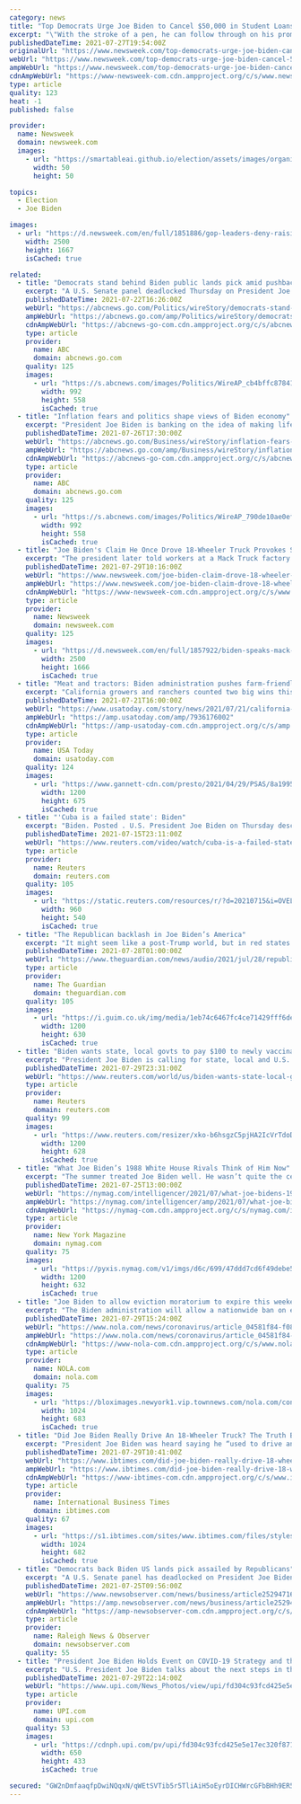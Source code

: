 ```yaml
---
category: news
title: "Top Democrats Urge Joe Biden to Cancel $50,000 in Student Loans Per Person"
excerpt: "\"With the stroke of a pen, he can follow through on his promise and bring life-changing relief for tens of millions of Americans,\" Senantor Chuck Schumer wrote in an op-ed."
publishedDateTime: 2021-07-27T19:54:00Z
originalUrl: "https://www.newsweek.com/top-democrats-urge-joe-biden-cancel-50000-student-loans-per-person-1613679"
webUrl: "https://www.newsweek.com/top-democrats-urge-joe-biden-cancel-50000-student-loans-per-person-1613679"
ampWebUrl: "https://www.newsweek.com/top-democrats-urge-joe-biden-cancel-50000-student-loans-per-person-1613679?amp=1"
cdnAmpWebUrl: "https://www-newsweek-com.cdn.ampproject.org/c/s/www.newsweek.com/top-democrats-urge-joe-biden-cancel-50000-student-loans-per-person-1613679?amp=1"
type: article
quality: 123
heat: -1
published: false

provider:
  name: Newsweek
  domain: newsweek.com
  images:
    - url: "https://smartableai.github.io/election/assets/images/organizations/newsweek.com-50x50.jpg"
      width: 50
      height: 50

topics:
  - Election
  - Joe Biden

images:
  - url: "https://d.newsweek.com/en/full/1851886/gop-leaders-deny-raising-debt-ceiling.jpg"
    width: 2500
    height: 1667
    isCached: true

related:
  - title: "Democrats stand behind Biden public lands pick amid pushback"
    excerpt: "A U.S. Senate panel deadlocked Thursday on President Joe Biden’s pick to oversee vast government-owned lands in the West"
    publishedDateTime: 2021-07-22T16:26:00Z
    webUrl: "https://abcnews.go.com/Politics/wireStory/democrats-stand-biden-public-lands-pick-amid-pushback-78992782"
    ampWebUrl: "https://abcnews.go.com/amp/Politics/wireStory/democrats-stand-biden-public-lands-pick-amid-pushback-78992782"
    cdnAmpWebUrl: "https://abcnews-go-com.cdn.ampproject.org/c/s/abcnews.go.com/amp/Politics/wireStory/democrats-stand-biden-public-lands-pick-amid-pushback-78992782"
    type: article
    provider:
      name: ABC
      domain: abcnews.go.com
    quality: 125
    images:
      - url: "https://s.abcnews.com/images/Politics/WireAP_cb4bffc878414f6fbc2297827b6b8858_16x9_992.jpg"
        width: 992
        height: 558
        isCached: true
  - title: "Inflation fears and politics shape views of Biden economy"
    excerpt: "President Joe Biden is banking on the idea of making life more affordable for middle-class families — and that's where the recent bout of inflation poses both a political and an economic risk. The U.S."
    publishedDateTime: 2021-07-26T17:30:00Z
    webUrl: "https://abcnews.go.com/Business/wireStory/inflation-fears-politics-shape-views-biden-economy-79068305"
    ampWebUrl: "https://abcnews.go.com/amp/Business/wireStory/inflation-fears-politics-shape-views-biden-economy-79068305"
    cdnAmpWebUrl: "https://abcnews-go-com.cdn.ampproject.org/c/s/abcnews.go.com/amp/Business/wireStory/inflation-fears-politics-shape-views-biden-economy-79068305"
    type: article
    provider:
      name: ABC
      domain: abcnews.go.com
    quality: 125
    images:
      - url: "https://s.abcnews.com/images/Politics/WireAP_790de10ae0ef47fc899b076b0c1202d1_16x9_992.jpg"
        width: 992
        height: 558
        isCached: true
  - title: "Joe Biden's Claim He Once Drove 18-Wheeler Truck Provokes Skepticism"
    excerpt: "The president later told workers at a Mack Truck factory in Pennsylvania that he \"just came to drive a truck.\""
    publishedDateTime: 2021-07-29T10:16:00Z
    webUrl: "https://www.newsweek.com/joe-biden-claim-drove-18-wheeler-truck-provokes-skepticism-1614183"
    ampWebUrl: "https://www.newsweek.com/joe-biden-claim-drove-18-wheeler-truck-provokes-skepticism-1614183?amp=1"
    cdnAmpWebUrl: "https://www-newsweek-com.cdn.ampproject.org/c/s/www.newsweek.com/joe-biden-claim-drove-18-wheeler-truck-provokes-skepticism-1614183?amp=1"
    type: article
    provider:
      name: Newsweek
      domain: newsweek.com
    quality: 125
    images:
      - url: "https://d.newsweek.com/en/full/1857922/biden-speaks-mack-truck-facility.jpg"
        width: 2500
        height: 1666
        isCached: true
  - title: "Meat and tractors: Biden administration pushes farm-friendly regulations"
    excerpt: "California growers and ranchers counted two big wins this summer that came in the form of an executive order signed by President Joe Biden. In June, Biden signed an executive order calling on the U.S. Department of Agriculture to consider issuing new ..."
    publishedDateTime: 2021-07-21T16:00:00Z
    webUrl: "https://www.usatoday.com/story/news/2021/07/21/california-farmers-cheer-biden-administrations-meat-tractor-regulations-right-to-repair/7936176002/"
    ampWebUrl: "https://amp.usatoday.com/amp/7936176002"
    cdnAmpWebUrl: "https://amp-usatoday-com.cdn.ampproject.org/c/s/amp.usatoday.com/amp/7936176002"
    type: article
    provider:
      name: USA Today
      domain: usatoday.com
    quality: 124
    images:
      - url: "https://www.gannett-cdn.com/presto/2021/04/29/PSAS/8a1995e2-caf9-4ce7-a8e4-626736af467f-20210426_SALINAS_CLOUDS_015.JPG?auto=webp&crop=3199,1800,x0,y96&format=pjpg&width=1200"
        width: 1200
        height: 675
        isCached: true
  - title: "'Cuba is a failed state': Biden"
    excerpt: "Biden. Posted . U.S. President Joe Biden on Thursday described Cuba as a \"failed state\" and communism as a \"failed system\" as his administration"
    publishedDateTime: 2021-07-15T23:11:00Z
    webUrl: "https://www.reuters.com/video/watch/cuba-is-a-failed-state-biden-id732973002?chan=6g5ka85"
    type: article
    provider:
      name: Reuters
      domain: reuters.com
    quality: 105
    images:
      - url: "https://static.reuters.com/resources/r/?d=20210715&i=OVELYILSV&r=OVELYILSV&t=2"
        width: 960
        height: 540
        isCached: true
  - title: "The Republican backlash in Joe Biden’s America"
    excerpt: "It might seem like a post-Trump world, but in red states across the US his most hardline supporters are setting the political agenda. How much power do they have to shape the country’s future, even with a Democrat in the White House?"
    publishedDateTime: 2021-07-28T01:00:00Z
    webUrl: "https://www.theguardian.com/news/audio/2021/jul/28/republican-backlash-joe-biden-us-podcast"
    type: article
    provider:
      name: The Guardian
      domain: theguardian.com
    quality: 105
    images:
      - url: "https://i.guim.co.uk/img/media/1eb74c6467fc4ce71429fff6debb6d3404584988/752_438_4493_2696/master/4493.jpg?width=1200&height=630&quality=85&auto=format&fit=crop&overlay-align=bottom%2Cleft&overlay-width=100p&overlay-base64=L2ltZy9zdGF0aWMvb3ZlcmxheXMvdGctZGVmYXVsdC5wbmc&enable=upscale&s=051568cfb89d59043d17fa0d538df71b"
        width: 1200
        height: 630
        isCached: true
  - title: "Biden wants state, local govts to pay $100 to newly vaccinated Americans -Treasury"
    excerpt: "President Joe Biden is calling for state, local and U.S. territorial governments to provide $100 payments for every newly vaccinated American to boost COVID-19 inoculation rates, the U.S. Treasury Department said on Thursday."
    publishedDateTime: 2021-07-29T23:31:00Z
    webUrl: "https://www.reuters.com/world/us/biden-wants-state-local-govts-give-100-newly-vaccinated-americans-treasury-2021-07-29/"
    type: article
    provider:
      name: Reuters
      domain: reuters.com
    quality: 99
    images:
      - url: "https://www.reuters.com/resizer/xko-b6hsgzC5pjHA2IcVrTdoDNE=/1200x628/smart/filters:quality(80)/cloudfront-us-east-2.images.arcpublishing.com/reuters/4WUZ52BJ2NKL7NDAVR4F27KZRM.jpg"
        width: 1200
        height: 628
        isCached: true
  - title: "What Joe Biden’s 1988 White House Rivals Think of Him Now"
    excerpt: "The summer treated Joe Biden well. He wasn’t quite the center of attention, but bouncing among D.C., Delaware, and whatever states would have him, he was making progress with weary Americans. The year was 1987,"
    publishedDateTime: 2021-07-25T13:00:00Z
    webUrl: "https://nymag.com/intelligencer/2021/07/what-joe-bidens-1988-white-house-rivals-think-of-him-now.html"
    ampWebUrl: "https://nymag.com/intelligencer/amp/2021/07/what-joe-bidens-1988-white-house-rivals-think-of-him-now.html"
    cdnAmpWebUrl: "https://nymag-com.cdn.ampproject.org/c/s/nymag.com/intelligencer/amp/2021/07/what-joe-bidens-1988-white-house-rivals-think-of-him-now.html"
    type: article
    provider:
      name: New York Magazine
      domain: nymag.com
    quality: 75
    images:
      - url: "https://pyxis.nymag.com/v1/imgs/d6c/699/47ddd7cd6f49debe5200d862d837462a76-joe-biden-1988.1x.rsocial.w1200.jpg"
        width: 1200
        height: 632
        isCached: true
  - title: "Joe Biden to allow eviction moratorium to expire this weekend"
    excerpt: "The Biden administration will allow a nationwide ban on evictions to expire Saturday, arguing that its hands are tied after the Supreme Court signaled it could only"
    publishedDateTime: 2021-07-29T15:24:00Z
    webUrl: "https://www.nola.com/news/coronavirus/article_04581f84-f081-11eb-b30a-9337e098b4db.html"
    ampWebUrl: "https://www.nola.com/news/coronavirus/article_04581f84-f081-11eb-b30a-9337e098b4db.amp.html"
    cdnAmpWebUrl: "https://www-nola-com.cdn.ampproject.org/c/s/www.nola.com/news/coronavirus/article_04581f84-f081-11eb-b30a-9337e098b4db.amp.html"
    type: article
    provider:
      name: NOLA.com
      domain: nola.com
    quality: 75
    images:
      - url: "https://bloximages.newyork1.vip.townnews.com/nola.com/content/tncms/assets/v3/editorial/1/b0/1b06b97c-ae71-11eb-91d9-876e042dc0c0/6093f2bc4fc3b.image.jpg?resize=1024%2C683"
        width: 1024
        height: 683
        isCached: true
  - title: "Did Joe Biden Really Drive An 18-Wheeler Truck? The Truth Behind The President's Claims"
    excerpt: "President Joe Biden was heard saying he “used to drive an 18-wheeler,” but critics and doubters aren’t buying the claim."
    publishedDateTime: 2021-07-29T10:41:00Z
    webUrl: "https://www.ibtimes.com/did-joe-biden-really-drive-18-wheeler-truck-truth-behind-presidents-claims-3262188"
    ampWebUrl: "https://www.ibtimes.com/did-joe-biden-really-drive-18-wheeler-truck-truth-behind-presidents-claims-3262188?amp=1"
    cdnAmpWebUrl: "https://www-ibtimes-com.cdn.ampproject.org/c/s/www.ibtimes.com/did-joe-biden-really-drive-18-wheeler-truck-truth-behind-presidents-claims-3262188?amp=1"
    type: article
    provider:
      name: International Business Times
      domain: ibtimes.com
    quality: 67
    images:
      - url: "https://s1.ibtimes.com/sites/www.ibtimes.com/files/styles/full/public/2021/07/19/us-president-joe-biden-says-that-china-has.jpg"
        width: 1024
        height: 682
        isCached: true
  - title: "Democrats back Biden US lands pick assailed by Republicans"
    excerpt: "A U.S. Senate panel has deadlocked on President Joe Biden’s pick to oversee vast government-owned lands in the West amid bitter opposition from Republicans."
    publishedDateTime: 2021-07-25T09:56:00Z
    webUrl: "https://www.newsobserver.com/news/business/article252947168.html"
    ampWebUrl: "https://amp.newsobserver.com/news/business/article252947168.html"
    cdnAmpWebUrl: "https://amp-newsobserver-com.cdn.ampproject.org/c/s/amp.newsobserver.com/news/business/article252947168.html"
    type: article
    provider:
      name: Raleigh News & Observer
      domain: newsobserver.com
    quality: 55
  - title: "President Joe Biden Holds Event on COVID-19 Strategy and the Delta Variant"
    excerpt: "U.S. President Joe Biden talks about the next steps in the effort to get more Americans vaccinated and combat the spread of the Delta variant in the East Room of the White House on Thursday, July 29,"
    publishedDateTime: 2021-07-29T22:14:00Z
    webUrl: "https://www.upi.com/News_Photos/view/upi/fd304c93fcd425e5e17ec320f871b15f/President-Joe-Biden-Holds-Event-on-COVID-19-Strategy-and-the-Delta-Variant/"
    type: article
    provider:
      name: UPI.com
      domain: upi.com
    quality: 53
    images:
      - url: "https://cdnph.upi.com/pv/upi/fd304c93fcd425e5e17ec320f871b15f/BIDEN-VACCINE.jpg"
        width: 650
        height: 433
        isCached: true

secured: "GW2nDmfaaqfpDwiNQqxN/qWEtSVTib5r5TliAiH5oEyrDICHWrcGFbBHh9ER5cOu1Zdw/HE/BkY4etfEUZYIciFbH7kmC05lDaz3wm9UppVRJ2Ufk2WV2C2cZ9PQ6dS5vrCNO+IID07izdMNwrYAhHgnZ9hJOlgyp2I6mxo6SrkgAmHDTPIB+fFcQANU0CYSFZ/GjIOOoyD9pzEHuLd5S1GyiuvkDv4NCB3gKLntqybwiq+WXzZOB+YxJTYOFlmDlWHnZRfIoi2I+U4JeDYkfID+gnxapY+LkYgU0Q5oZASkKowg+BjpxzDX9d5Bd9pnMkLeRu8CCu7IYeOx/zDm6i2jUbex5pmkoZ7+CJxJ7YI=;k/r10lRtufFFLXZlBhp4Rw=="
---
```


